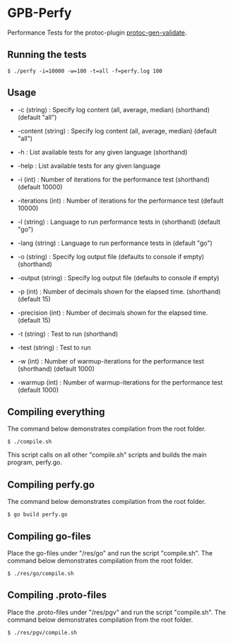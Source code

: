# GPB-Perfy
Performance Tests for the protoc-plugin [protoc-gen-validate](https://github.com/envoyproxy/protoc-gen-validate).

## Running the tests
```
$ ./perfy -i=10000 -w=100 -t=all -f=perfy.log 100
```

## Usage
  - -c (string) : Specify log content (all, average, median) (shorthand) (default "all")
  - -content (string) : Specify log content (all, average, median) (default "all")

  - -h : List available tests for any given language (shorthand)
  - -help : List available tests for any given language

  - -i (int) : Number of iterations for the performance test (shorthand) (default 10000)
  - -iterations (int) : Number of iterations for the performance test (default 10000)

  - -l (string) : Language to run performance tests in (shorthand) (default "go")
  - -lang (string) : Language to run performance tests in (default "go")

  - -o (string) : Specify log output file (defaults to console if empty) (shorthand)
  - -output (string) : Specify log output file (defaults to console if empty)

  - -p (int) : Number of decimals shown for the elapsed time. (shorthand) (default 15)
  - -precision (int) : Number of decimals shown for the elapsed time. (default 15)

  - -t (string) : Test to run (shorthand)
  - -test (string) : Test to run

  - -w (int) : Number of warmup-iterations for the performance test (shorthand) (default 1000)
  - -warmup (int) : Number of warmup-iterations for the performance test (default 1000)

## Compiling everything
The command below demonstrates compilation from the root folder.
```
$ ./compile.sh
```
This script calls on all other "compile.sh" scripts and builds the main program, perfy.go.

## Compiling perfy.go
The command below demonstrates compilation from the root folder.
```
$ go build perfy.go
```

## Compiling go-files
Place the go-files under "/res/go" and run the script "compile.sh". The command below demonstrates compilation from the root folder.
```
$ ./res/go/compile.sh
```

## Compiling .proto-files
Place the .proto-files under "/res/pgv" and run the script "compile.sh". The command below demonstrates compilation from the root folder.
```
$ ./res/pgv/compile.sh
```